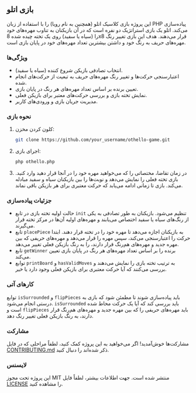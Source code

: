 ## بازی اتلو

این پروژه بازی کلاسیک اتلو (همچنین به نام رویا) را با استفاده از زبان PHP پیاده‌سازی می‌کند. اتلو یک بازی استراتژیک دو نفره است که در آن بازیکنان به تناوب مهره‌های خود را (سیاه یا سفید) روی یک تخته چیده شده 8x8 قرار می‌دهند. هدف این بازی تغییر رنگ مهره‌های حریف به رنگ خود و داشتن بیشترین تعداد مهره‌های خود در پایان بازی است.

### ویژگی‌ها

- انتخاب تصادفی بازیکن شروع کننده (سیاه یا سفید).
- اعتبارسنجی حرکت‌ها و تغییر رنگ مهره‌های حریف به تبعیت از حرکت‌های انجام شده.
- تعیین برنده بر اساس تعداد مهره‌های هر رنگ در پایان بازی.
- نمایش تخته بازی و بررسی حرکت‌های معتبر برای بازیکن فعلی.
- مدیریت جریان بازی و ورودی‌های کاربر.

### نحوه بازی

1. کلون کردن مخزن:

   ```bash
   git clone https://github.com/your_username/othello-game.git
   ```

2. اجرای بازی:

   ```bash
   php othello.php
   ```

3. در زمان تقاضا، مختصاتی را که می‌خواهید مهره خود را در آنجا قرار دهید وارد کنید. بازی تخته فعلی را نمایش می‌دهد و نوبت‌ها را بین بازیکنان سیاه و سفید مبادله می‌کند. بازی تا زمانی ادامه می‌یابد که حرکت معتبری برای هر بازیکن باقی نماند.

### جزئیات پیاده‌سازی

- حالت اولیه تخته بازی در تابع `init` تنظیم می‌شود. بازیکنان به طور تصادفی به یکی از رنگ‌های سیاه یا سفید اختصاص می‌یابند و مهره‌های اولیه آن‌ها در مرکز تخته قرار می‌گیرند.
- تابع `placePiece` به بازیکنان اجازه می‌دهد تا مهره خود را در تخته قرار دهند. ابتدا حرکت را اعتبارسنجی می‌کند، سپس مهره را قرار می‌دهد و مهره‌های حریفی که بین مهره جدید و مهره‌های هم‌رنگ قرار دارند، را به رنگ بازیکن فعلی تغییر می‌دهد.
- تابع `getWinner` برنده را بر اساس تعداد مهره‌های هر رنگ در پایان بازی تعیین می‌کند.
- توابع `printBoard` و `hasValidMoves` به ترتیب تخته بازی را نمایش می‌دهند و بررسی می‌کنند که آیا حرکت معتبری برای بازیکن فعلی وجود دارد یا خیر.

### کارهای آتی

توابع `isSurrounded` و `flipPieces` باید پیاده‌سازی شوند تا مطمئن شود که بازی به درستی انجام می‌شود. `isSurrounded` باید بررسی کند که آیا یک حرکت محاط شده است و `flipPieces` باید مهره‌های حریفی را که بین مهره جدید و مهره‌های هم‌رنگ قرار دارند، به رنگ بازیکن فعلی تغییر رنگ دهد.

### مشارکت

مشارکت‌ها خوش‌آمدید! اگر می‌خواهید به این پروژه کمک کنید، لطفاً مراحلی که در فایل [CONTRIBUTING.md](CONTRIBUTING.md) ذکر شده‌اند را دنبال کنید.

### لایسنس

این پروژه تحت مجوز MIT منتشر شده است. جهت اطلاعات بیشتر، لطفاً فایل [LICENSE](LICENSE) را مشاهده کنید.
